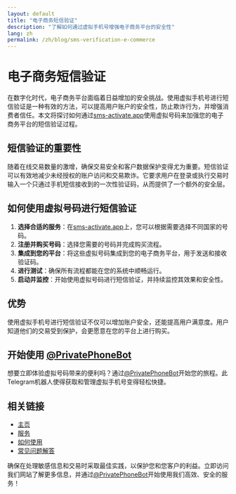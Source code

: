 ```yaml
---
layout: default
title: "电子商务短信验证"
description: "了解如何通过虚拟手机号增强电子商务平台的安全性"
lang: zh
permalink: /zh/blog/sms-verification-e-commerce
---
```


# 电子商务短信验证

在数字化时代，电子商务平台面临着日益增加的安全挑战。使用虚拟手机号进行短信验证是一种有效的方法，可以提高用户账户的安全性，防止欺诈行为，并增强消费者信任。本文将探讨如何通过[sms-activate.app](https://sms-activate.app)使用虚拟号码来加强您的电子商务平台的短信验证过程。

## 短信验证的重要性

随着在线交易数量的激增，确保交易安全和客户数据保护变得尤为重要。短信验证可以有效地减少未经授权的账户访问和交易欺诈。它要求用户在登录或执行交易时输入一个只通过手机短信接收到的一次性验证码，从而提供了一个额外的安全层。

## 如何使用虚拟号码进行短信验证

1. **选择合适的服务**：在[sms-activate.app](https://sms-activate.app)上，您可以根据需要选择不同国家的号码。
2. **注册并购买号码**：选择您需要的号码并完成购买流程。
3. **集成到您的平台**：将这些虚拟号码集成到您的电子商务平台，用于发送和接收验证码。
4. **进行测试**：确保所有流程都能在您的系统中顺畅运行。
5. **启动并监控**：开始使用虚拟号码进行短信验证，并持续监控其效果和安全性。

## 优势

使用虚拟手机号进行短信验证不仅可以增加账户安全，还能提高用户满意度。用户知道他们的交易受到保护，会更愿意在您的平台上进行购买。

## 开始使用 [@PrivatePhoneBot](https://t.me/PrivatePhoneBot)

想要立即体验虚拟号码带来的便利吗？通过[@PrivatePhoneBot](https://t.me/PrivatePhoneBot)开始您的旅程。此Telegram机器人使得获取和管理虚拟手机号变得轻松快捷。

## 相关链接

- [主页](/zh/)
- [服务](/zh/services)
- [如何使用](/zh/how-it-works)
- [常见问题解答](/zh/faq)

确保在处理敏感信息和交易时采取最佳实践，以保护您和您客户的利益。立即访问我们网站了解更多信息，并通过[@PrivatePhoneBot](https://t.me/PrivatePhoneBot)开始使用我们高效、安全的服务！